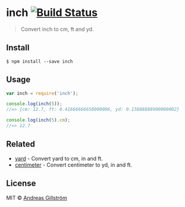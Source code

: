 # inch [![Build Status](https://travis-ci.org/gillstrom/inch.svg?branch=master)](https://travis-ci.org/gillstrom/inch)

> Convert inch to cm, ft and yd.


## Install

```
$ npm install --save inch
```


## Usage

```js
var inch = require('inch');

console.log(inch(5));
//=> {cm: 12.7, ft: 0.41666666650000006, yd: 0.13888888900000002}

console.log(inch(5).cm);
//=> 12.7
```


## Related

* [yard](https://github.com/gillstrom/yard) - Convert yard to cm, in and ft.
* [centimeter](https://github.com/gillstrom/centimeter) - Convert centimeter to yd, in and ft.


## License

MIT © [Andreas Gillström](http://github.com/gillstrom)
